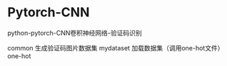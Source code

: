 # Pytorch-CNN
python-pytorch-CNN卷积神经网络-验证码识别

common 生成验证码图片数据集
mydataset 加载数据集（调用one-hot文件）
one-hot 



